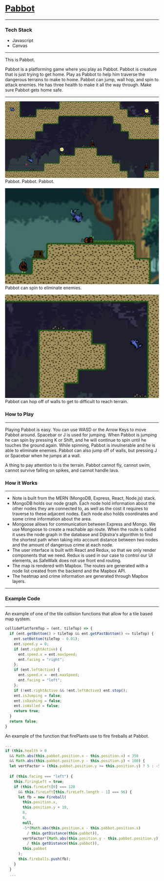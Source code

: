# [Pabbot](https://ahhchooey.github.io/Pabbot/dist/)

------

### Tech Stack

* Javascript
* Canvas

------

This is Pabbot.

Pabbot is a platforming game where you play as Pabbot. Pabbot is creature that is just trying to get home. Play as Pabbot to help him traverse the dangerous terrains to make to home. Pabbot can jump, wall hop, and spin to attack enemies. He has three health to make it all the way through. Make sure Pabbot gets home safe.

------

![Screenshot of Pabbot](https://github.com/ahhchooey/Pabbot/blob/master/images/pabbot_screenshot.png)
Pabbot. Pabbot. Pabbot.

![Screenshot of Pabbot Spinning](https://github.com/ahhchooey/Pabbot/blob/master/images/pabbot_spinning.png)
Pabbot can spin to eliminate enemies.

![Screenshot of Pabbot Wall Hopping](https://github.com/ahhchooey/Pabbot/blob/master/images/pabbot_wallhopping.png)
Pabbot can hop off of walls to get to difficult to reach terrain.


### How to Play

------

Playing Pabbot is easy. You can use WASD or the Arrow Keys to move Pabbot around. Spacebar or J is used for jumping. When Pabbot is jumping he can spin by pressing K or Shift, and he will continue to spin until he touches the ground again. While spinning, Pabbot is invulnerable and he is able to eliminate enemies. Pabbot can also jump off of walls, but pressing J or Spacebar when he jumps at a wall.

A thing to pay attention to is the terrain. Pabbot cannot fly, cannot swim, cannot survive falling on spikes, and cannot handle lava.


### How it Works

------

* Note is built from the MERN (MongoDB, Express, React, Node.js) stack.
* MongoDB holds our node graph. Each node hold information about the other nodes they are connected to, as well as the cost it requires to traverse to these adjacent nodes. Each node also holds coordinates and some crime information about the area.
* Mongoose allows for communication between Express and Mongo. We use Mongoose to create a reachable api route. When the route is called it uses the node graph in the database and Dijkstra's algorithm to find the shortest path when taking into account distance between two nodes and the amount of dangerous crime at each node.
* The user interface is built with React and Redux, so that we only render components that we need. Redux is used in our case to control our UI elements, as SafeWalk does not use front end routing.
* The map is rendered with Mapbox. The routes are generated with a node list created from the backend and the Mapbox API.
* The heatmap and crime information are generated through Mapbox layers.

------


### Example Code

------

An example of one of the tile collision functions that allow for a tile based map system.
```js
collidePlatformTop = (ent, tileTop) => {
  if (ent.getBottom() > tileTop && ent.getPastBottom() <= tileTop) {
    ent.setBottom(tileTop - 0.01);
    ent.speed.y = 0;
    if (ent.rightActive) {
      ent.speed.x = ent.maxSpeed;
      ent.facing = "right";
    };
    if (ent.leftActive) {
      ent.speed.x = -ent.maxSpeed;
      ent.facing = "left";
    };
    if (!ent.rightActive && !ent.leftActive) ent.stop();
    ent.isJumping = false;
    ent.isDashing = false;
    ent.isWalled = false;
    return true;
  }
  return false;
}
```

An example of the function that firePlants use to fire fireballs at Pabbot.
```js
...
if (this.health > 0 
  && Math.abs(this.pabbot.position.x - this.position.x) < 350
  && Math.abs(this.pabbot.position.y - this.position.y) < 100) {
  let vertFactor = (this.pabbot.position.y >= this.position.y) ? 5 : -5;
  
  if (this.facing === "left") {
    this.firingLeft = true;
    if (this.fireLeft[0] === 128
      && this.fireLeft[this.fireLeft.length - 1] === 96) {
      let fb = new Fireball(
        this.position.x, 
        this.position.y + 10, 
        8, 
        8, 
        null, 
        -5*(Math.abs(this.position.x - this.pabbot.position.x) 
          / this.getDistance(this.pabbot)), 
        vertFactor*(Math.abs(this.position.y - this.pabbot.position.y) 
          / this.getDistance(this.pabbot)), 
        this.pabbot
      );
      this.fireballs.push(fb);
    }
  }
  ...
```
